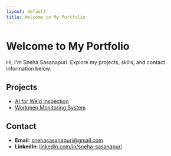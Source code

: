 ```yaml
---
layout: default
title: Welcome to My Portfolio
---
```

# Welcome to My Portfolio
Hi, I'm Sneha Sasanapuri. Explore my projects, skills, and contact information below.

## Projects
- [AI for Weld Inspection](https://github.com/yourusername/project1)
- [Workmen Monitoring System](https://github.com/yourusername/project2)

## Contact
- **Email**: [snehasasanapuri@gmail.com](mailto:snehasasanapuri@gmail.com)
- **LinkedIn**: [linkedin.com/in/sneha-sasanapuri](https://www.linkedin.com/in/sneha-sasanapuri/)
